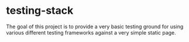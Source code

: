 # testing-stack
The goal of this project is to provide a very basic testing ground for using various different testing frameworks against a very simple static page.